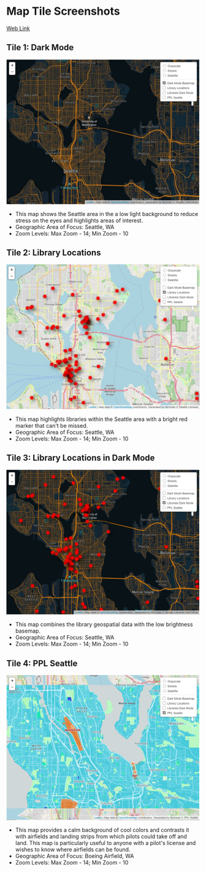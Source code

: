 # Map Tile Screenshots

[Web Link](https://github.com/nickv23/map_tiles)

## Tile 1: Dark Mode

![dark mode map](img/dark_mode.PNG)
* This map shows the Seattle area in the a low light background to reduce
stress on the eyes and highlights areas of interest.
* Geographic Area of Focus: Seattle, WA
* Zoom Levels: Max Zoom - 14; Min Zoom - 10

## Tile 2: Library Locations

![library locations map](img/library_locations.PNG)
* This map highlights libraries within the Seattle area with a bright red marker
that can't be missed.
* Geographic Area of Focus: Seattle, WA
* Zoom Levels: Max Zoom - 14; Min Zoom - 10

## Tile 3: Library Locations in Dark Mode

![libraries dark mode map](img/libraries_dark_mode.PNG)
* This map combines the library geospatial data with the low brightness basemap.
* Geographic Area of Focus: Seattle, WA
* Zoom Levels: Max Zoom - 14; Min Zoom - 10

## Tile 4: PPL Seattle

![ppl seattle map](img/ppl_seattle.PNG)
* This map provides a calm background of cool colors and contrasts it with airfields
and landing strips from which pilots could take off and land. This map is particularly
useful to anyone with a pilot's license and wishes to know where airfields can be found.
* Geographic Area of Focus: Boeing Airfield, WA
* Zoom Levels: Max Zoom - 14; Min Zoom - 10
